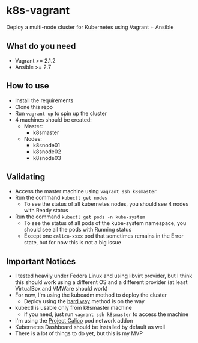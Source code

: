 # k8s-vagrant

Deploy a multi-node cluster for Kubernetes using Vagrant + Ansible

## What do you need

- Vagrant >= 2.1.2
- Ansible >= 2.7

## How to use

- Install the requirements
- Clone this repo
- Run `vagrant up` to spin up the cluster
- 4 machines should be created: 
    - Master:
        - k8smaster
    - Nodes:
        - k8snode01
        - k8snode02
        - k8snode03

## Validating

- Access the master machine using `vagrant ssh k8smaster`
- Run the command `kubectl get nodes`
    - To see the status of all kubernetes nodes, you should see 4 nodes with Ready status
- Run the command `kubectl get pods -n kube-system`
    - To see the status of all pods of the kube-system namespace, you should see all the pods with Running status
    - Except one `calico-xxxx` pod that sometimes remains in the Error state, but for now this is not a big issue

## Important Notices

- I tested heavily under Fedora Linux and using libvirt provider, but I think this should work using a different OS and a different provider (at least VirtualBox and VMWare should work)
- For now, I'm using the kubeadm method to deploy the cluster
    - Deploy using the [hard way](https://github.com/kelseyhightower/kubernetes-the-hard-way) method is on the way
- kubectl is usable only from k8smaster machine
    - if you need, just run `vagrant ssh k8smaster` to access the machine
- I'm using the [Project Calico](https://www.projectcalico.org/) pod network addon
- Kubernetes Dashboard should be installed by default as well
- There is a lot of things to do yet, but this is my MVP